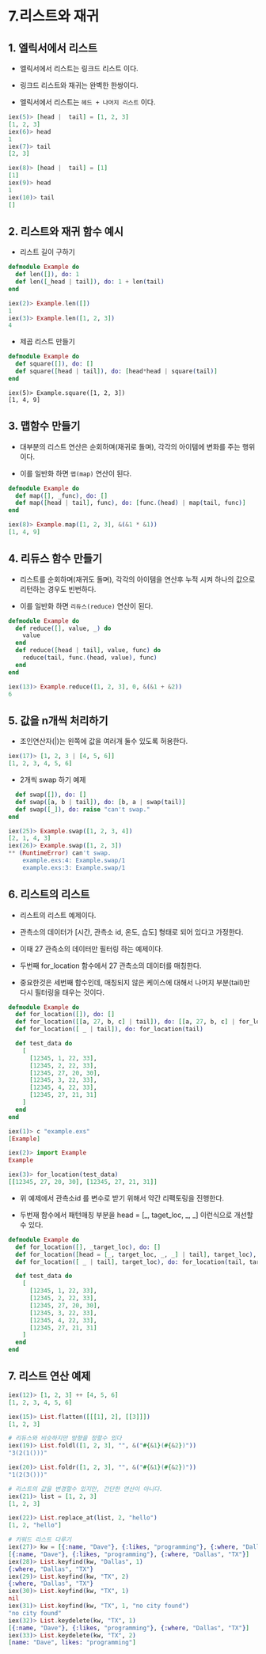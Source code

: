 # 7.리스트와 재귀

## 1. 엘릭서에서 리스트

* 엘릭서에서 리스트는 링크드 리스트 이다.

* 링크드 리스트와 재귀는 완벽한 한쌍이다.

* 엘릭서에서 리스트는 `헤드 + 나머지 리스트` 이다.

```elixir
iex(5)> [head |  tail] = [1, 2, 3]
[1, 2, 3]
iex(6)> head
1
iex(7)> tail
[2, 3]

iex(8)> [head |  tail] = [1]      
[1]
iex(9)> head
1
iex(10)> tail
[]
```

## 2. 리스트와 재귀 함수 예시

* 리스트 길이 구하기

```elixir
defmodule Example do
  def len([]), do: 1
  def len([_head | tail]), do: 1 + len(tail)
end
```

```elixir
iex(2)> Example.len([])
1
iex(3)> Example.len([1, 2, 3])
4
```

* 제곱 리스트 만들기

```elixir
defmodule Example do
  def square([]), do: []
  def square([head | tail]), do: [head*head | square(tail)]
end
```

```elxir
iex(5)> Example.square([1, 2, 3])
[1, 4, 9]
```

## 3. 맵함수 만들기

* 대부분의 리스트 연산은 순회하며(재귀로 돌며), 각각의 아이템에 변화를 주는 행위이다.

* 이를 일반화 하면 `맵(map)` 연산이 된다.

```elixir
defmodule Example do
  def map([], _func), do: []
  def map([head | tail], func), do: [func.(head) | map(tail, func)]
end
```

```elixir
iex(8)> Example.map([1, 2, 3], &(&1 * &1))       
[1, 4, 9]
```

## 4. 리듀스 함수 만들기

* 리스트를 순회하며(재귀도 돌며), 각각의 아이템을 연산후 누적 시켜 하나의 값으로 리턴하는 경우도 빈번하다.

* 이를 일반화 하면 `리듀스(reduce)` 연산이 된다.

```elixir
defmodule Example do
  def reduce([], value, _) do 
    value
  end
  def reduce([head | tail], value, func) do
    reduce(tail, func.(head, value), func)
  end
end
```

```elixir
iex(13)> Example.reduce([1, 2, 3], 0, &(&1 + &2))     
6
```

## 5. 값을 n개씩 처리하기

*  조인연산자(|)는 왼쪽에 값을 여러개 둘수 있도록 허용한다.

```elixir
iex(17)> [1, 2, 3 | [4, 5, 6]]
[1, 2, 3, 4, 5, 6]
```

* 2개씩 swap 하기 예제

```elixir
  def swap([]), do: []
  def swap([a, b | tail]), do: [b, a | swap(tail)]
  def swap([_]), do: raise "can't swap."
end
```

```elixir
iex(25)> Example.swap([1, 2, 3, 4])
[2, 1, 4, 3]
iex(26)> Example.swap([1, 2, 3])   
** (RuntimeError) can't swap.
    example.exs:4: Example.swap/1
    example.exs:3: Example.swap/1
```

## 6. 리스트의 리스트

* 리스트의 리스트 예제이다.

* 관측소의 데이터가 [시간, 관측소 id, 온도, 습도] 형태로 되어 있다고 가정한다.

* 이때 27 관측소의 데이터만 필터링 하는 예제이다.

* 두번째 for_location 함수에서 27 관측소의 데이터를 매칭한다.

* 중요한것은 세번째 함수인데, 매칭되지 않은 케이스에 대해서 나머지 부분(tail)만 다시 필터링을 태우는 것이다.

```elixir
defmodule Example do
  def for_location([]), do: []
  def for_location([[a, 27, b, c] | tail]), do: [[a, 27, b, c] | for_location(tail)]
  def for_location([ _ | tail]), do: for_location(tail)

  def test_data do
    [
      [12345, 1, 22, 33],
      [12345, 2, 22, 33],
      [12345, 27, 20, 30],
      [12345, 3, 22, 33],
      [12345, 4, 22, 33],
      [12345, 27, 21, 31]
    ]
  end
end
```

```elixir
iex(1)> c "example.exs"
[Example]

iex(2)> import Example
Example

iex(3)> for_location(test_data)
[[12345, 27, 20, 30], [12345, 27, 21, 31]]
```

* 위 예제에서 관측소id 를 변수로 받기 위해서 약간 리팩토링을 진행한다.

* 두번재 함수에서 패턴매칭 부분을 head = [_, taget_loc, _, _] 이런식으로 개선할수 있다.

```elixir
defmodule Example do
  def for_location([], _target_loc), do: []
  def for_location([head = [_, target_loc, _, _] | tail], target_loc), do: [head | for_location(tail, target_loc)]
  def for_location([ _ | tail], target_loc), do: for_location(tail, target_loc)

  def test_data do
    [
      [12345, 1, 22, 33],
      [12345, 2, 22, 33],
      [12345, 27, 20, 30],
      [12345, 3, 22, 33],
      [12345, 4, 22, 33],
      [12345, 27, 21, 31]
    ]
  end
end
```

## 7. 리스트 연산 예제

```elixir
iex(12)> [1, 2, 3] ++ [4, 5, 6]
[1, 2, 3, 4, 5, 6]

iex(15)> List.flatten([[[1], 2], [[3]]])
[1, 2, 3]

# 리듀스와 비슷하지만 방향을 정할수 있다
iex(19)> List.foldl([1, 2, 3], "", &("#{&1}(#{&2})"))
"3(2(1()))"

iex(20)> List.foldr([1, 2, 3], "", &("#{&1}(#{&2})"))
"1(2(3()))"

# 리스트의 값을 변경할수 있지만, 간단한 연산이 아니다.
iex(21)> list = [1, 2, 3]
[1, 2, 3]

iex(22)> List.replace_at(list, 2, "hello")
[1, 2, "hello"]

# 키워드 리스트 다루기
iex(27)> kw = [{:name, "Dave"}, {:likes, "programming"}, {:where, "Dallas", "TX"}]
[{:name, "Dave"}, {:likes, "programming"}, {:where, "Dallas", "TX"}]
iex(28)> List.keyfind(kw, "Dallas", 1)                                            
{:where, "Dallas", "TX"}
iex(29)> List.keyfind(kw, "TX", 2)    
{:where, "Dallas", "TX"}
iex(30)> List.keyfind(kw, "TX", 1)
nil
iex(31)> List.keyfind(kw, "TX", 1, "no city found")
"no city found"
iex(32)> List.keydelete(kw, "TX", 1)                 
[{:name, "Dave"}, {:likes, "programming"}, {:where, "Dallas", "TX"}]
iex(33)> List.keydelete(kw, "TX", 2)
[name: "Dave", likes: "programming"]
```